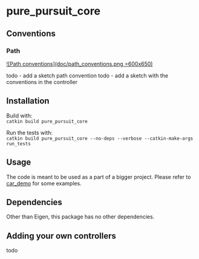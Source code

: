 # pure\_pursuit_core

## Conventions

### Path
[![Path conventions](doc/path_conventions.png =600x650)](doc/path_conventions.pdf)

todo - add a sketch path convention
todo - add a sketch with the conventions in the controller

## Installation
Build with:   
`catkin build pure_pursuit_core`   

Run the tests with:   
`catkin build pure_pursuit_core --no-deps --verbose --catkin-make-args run_tests`

## Usage

The code is meant to be used as a part of a bigger project. Please refer to [car_demo](../car_demo) for some examples.

## Dependencies
Other than Eigen, this package has no other dependencies.

## Adding  your own controllers
todo